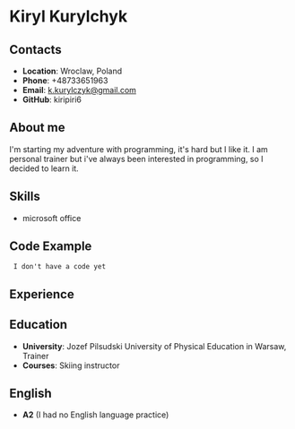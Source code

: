 # Kiryl Kurylchyk

## Contacts
* **Location**: Wroclaw, Poland
* **Phone**: +48733651963
* **Email**: k.kurylczyk@gmail.com
* **GitHub**: kiripiri6

## About me
I'm starting my adventure with programming, it's hard but I like it. I am personal trainer but i've always been interested in programming, so I decided to learn it.

## Skills
* microsoft office

## Code Example
` I don't have a code yet`

## Experience

## Education
* **University**: Jozef Pilsudski University of Physical Education in Warsaw, Trainer
* **Courses**: Skiing instructor

## English
* **A2** (I had no English language practice)

